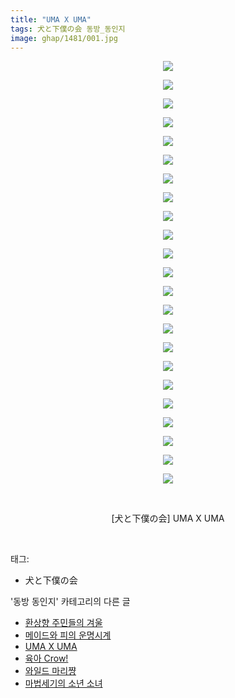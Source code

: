 ```yaml
---
title: "UMA X UMA"
tags: 犬と下僕の会 동방_동인지
image: ghap/1481/001.jpg
---
```

<div class="article">
<p style="text-align: center; clear: none; float: none;"><img src="{{ site.nasurl }}/ghap/1481/001.jpg"/></p>
<p style="text-align: center; clear: none; float: none;"><img src="{{ site.nasurl }}/ghap/1481/002.jpg"/></p>
<p style="text-align: center; clear: none; float: none;"><img src="{{ site.nasurl }}/ghap/1481/003.jpg"/></p>
<p style="text-align: center; clear: none; float: none;"><img src="{{ site.nasurl }}/ghap/1481/004.jpg"/></p>
<p style="text-align: center; clear: none; float: none;"><img src="{{ site.nasurl }}/ghap/1481/005.jpg"/></p>
<p style="text-align: center; clear: none; float: none;"><img src="{{ site.nasurl }}/ghap/1481/006.jpg"/></p>
<p style="text-align: center; clear: none; float: none;"><img src="{{ site.nasurl }}/ghap/1481/007.jpg"/></p>
<p style="text-align: center; clear: none; float: none;"><img src="{{ site.nasurl }}/ghap/1481/008.jpg"/></p>
<p style="text-align: center; clear: none; float: none;"><img src="{{ site.nasurl }}/ghap/1481/009.jpg"/></p>
<p style="text-align: center; clear: none; float: none;"><img src="{{ site.nasurl }}/ghap/1481/010.jpg"/></p>
<p style="text-align: center; clear: none; float: none;"><img src="{{ site.nasurl }}/ghap/1481/011.jpg"/></p>
<p style="text-align: center; clear: none; float: none;"><img src="{{ site.nasurl }}/ghap/1481/012.jpg"/></p>
<p style="text-align: center; clear: none; float: none;"><img src="{{ site.nasurl }}/ghap/1481/013.jpg"/></p>
<p style="text-align: center; clear: none; float: none;"><img src="{{ site.nasurl }}/ghap/1481/014.jpg"/></p>
<p style="text-align: center; clear: none; float: none;"><img src="{{ site.nasurl }}/ghap/1481/015.jpg"/></p>
<p style="text-align: center; clear: none; float: none;"><img src="{{ site.nasurl }}/ghap/1481/016.jpg"/></p>
<p style="text-align: center; clear: none; float: none;"><img src="{{ site.nasurl }}/ghap/1481/017.jpg"/></p>
<p style="text-align: center; clear: none; float: none;"><img src="{{ site.nasurl }}/ghap/1481/018.jpg"/></p>
<p style="text-align: center; clear: none; float: none;"><img src="{{ site.nasurl }}/ghap/1481/019.jpg"/></p>
<p style="text-align: center; clear: none; float: none;"><img src="{{ site.nasurl }}/ghap/1481/020.jpg"/></p>
<p style="text-align: center; clear: none; float: none;"><img src="{{ site.nasurl }}/ghap/1481/021.jpg"/></p>
<p style="text-align: center; clear: none; float: none;"><img src="{{ site.nasurl }}/ghap/1481/022.jpg"/></p>
<p style="text-align: center; clear: none; float: none;"><img src="{{ site.nasurl }}/ghap/1481/023.jpg"/></p>
<p style="text-align: center; clear: none; float: none;"><br/></p>
<p style="text-align: center; clear: none; float: none;">[犬と下僕の会] UMA X UMA</p>
<p><br/></p>
</div><div class="tagTrail">
<p>태그: </p>
<ul>
<li>犬と下僕の会</li>
</ul>
</div><div class="another">
<p>'동방 동인지' 카테고리의 다른 글</p>
<ul>
<li><a href="/2016-08-11-ghap_1483">환상향 주민들의 겨울</a></li>
<li><a href="/2016-08-11-ghap_1482">메이드와 피의 운명시계</a></li>
<li><a href="/2016-08-11-ghap_1481">UMA X UMA</a></li>
<li><a href="/2016-08-11-ghap_1479">육아 Crow!</a></li>
<li><a href="/2016-08-11-ghap_1478">와일드 마리쨩</a></li>
<li><a href="/2016-08-11-ghap_1476">마법세기의 소년 소녀</a></li>
</ul>
</div><div class="cb_module cb_fluid">
<div class="cb_wrt cb_profile">
</div><!-- commentList close -->
</div>